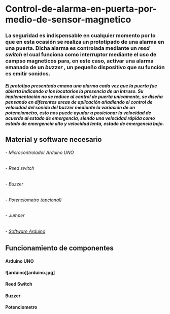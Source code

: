 # <b> Control-de-alarma-en-puerta-por-medio-de-sensor-magnetico
<H3> 
La seguridad es indispensable en cualquier momento por lo que en esta ocasión se realiza un prototipado de una alarma en una puerta. Dicha alarma es controlada mediante un <i> reed switch </i> el cual funciona como interruptor mediante el uso de campso magneticos para, en este caso, activar una alarma emanada de un <i> buzzer </i>, un pequeño dispositivo que su función es emitir sonidos.
</H3>

<H5> 
El prototipo presentado emana una alarma cada vez que la puerta fue abierta indicando a los locatarios la presencia de un intruso. 
 Su implementación no se reduce al control de puerta unicamente, se diseña pensando en diferentes areas de aplicación añadiendo el control de velocidad del sonido del <i> buzzer </i> mediante la variación de un potenciometro, esto nos puede ayudar a posicionar la velocidad de acuerdo al estado de emergencia, siendo una velocidad rápida como estado de emergencia alto y velocidad lenta, estado de emergencia bajo.
</H5>

<H2> Material y software necesario </H2>
  <h6> - Microcontrolador Arduino UNO </h6>
  <h6> - Reed switch </h6>
  <h6> - Buzzer
  <h6> - Potenciometro (opcional)
  <h6> - Jumper
  <h6> - <a href = https://www.arduino.cc/en/Main/Software> Software Arduino </a>
  
  <H2> Funcionamiento de componentes </H2>
<H4> Arduino UNO </H4>
![arduino][arduino.jpg]
  
  <H4> Reed Switch </H4>
  
  <H4> Buzzer </H4>
  
  <H4> Potenciometro </H4>
  

